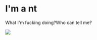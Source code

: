 <!DOCTYPE html>
<html>
 <head>
   <meta charset="utf-8">
   <title>MyFirstCode</title>
 </head>
 <body>
   <h1>I'm a nt</h1>
   <p>What I'm fucking doing?Who can tell me?</p>
   <img src=" 3dbd5f8ae8c86c54.png">
 </body>
</html>
